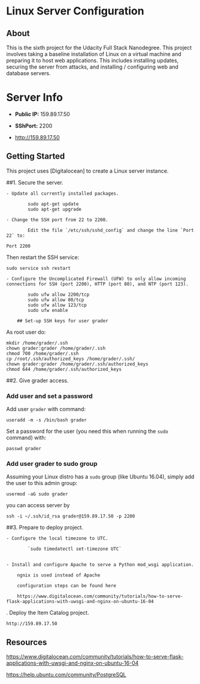 # Linux Server Configuration

## About

This is the sixth project for the Udacity Full Stack Nanodegree. This project involves taking a baseline installation of Linux on a virtual machine and preparing it to host web applications. This includes installing updates, securing the server from attacks, and installing / configuring web and database servers.


# Server Info

- **Public IP:** 159.89.17.50
- **SShPort:** 2200

- http://159.89.17.50

## Getting Started

This project uses [Digitalocean] to create a Linux server instance.


##1. Secure the server.

    - Update all currently installed packages.
    
            sudo apt-get update
            sudo apt-get upgrade
            
    - Change the SSH port from 22 to 2200.
    
            Edit the file `/etc/ssh/sshd_config` and change the line `Port 22` to:

`Port 2200`

Then restart the SSH service:

`sudo service ssh restart`

        
        
    - Configure the Uncomplicated Firewall (UFW) to only allow incoming connections for SSH (port 2200), HTTP (port 80), and NTP (port 123).
        
            sudo ufw allow 2200/tcp
            sudo ufw allow 80/tcp
            sudo ufw allow 123/tcp
            sudo ufw enable

        ## Set-up SSH keys for user grader
As root user do:
```
mkdir /home/grader/.ssh
chown grader:grader /home/grader/.ssh
chmod 700 /home/grader/.ssh
cp /root/.ssh/authorized_keys /home/grader/.ssh/
chown grader:grader /home/grader/.ssh/authorized_keys
chmod 644 /home/grader/.ssh/authorized_keys
```

##2. Give grader access.

### Add user and set a password
Add user `grader` with command:

```
useradd -m -s /bin/bash grader
```

Set a password for the user (you need this when running the `sudo` command) with:

```
passwd grader
```

### Add user grader to sudo group
Assuming your Linux distro has a `sudo` group (like Ubuntu 16.04), simply add the user to
this admin group:
```
usermod -aG sudo grader
```
you can access server by
```
ssh -i ~/.ssh/id_rsa grader@159.89.17.50 -p 2200
```

##3. Prepare to deploy  project.

    - Configure the local timezone to UTC.
    
            `sudo timedatectl set-timezone UTC`
            
            
    - Install and configure Apache to serve a Python mod_wsgi application.
    
        ngnix is used instead of Apache
        
        configuration steps can be found here 
        
        https://www.digitalocean.com/community/tutorials/how-to-serve-flask-applications-with-uwsgi-and-nginx-on-ubuntu-16-04
        




. Deploy the Item Catalog project.

    http://159.89.17.50
    
## Resources


https://www.digitalocean.com/community/tutorials/how-to-serve-flask-applications-with-uwsgi-and-nginx-on-ubuntu-16-04

https://help.ubuntu.com/community/PostgreSQL
